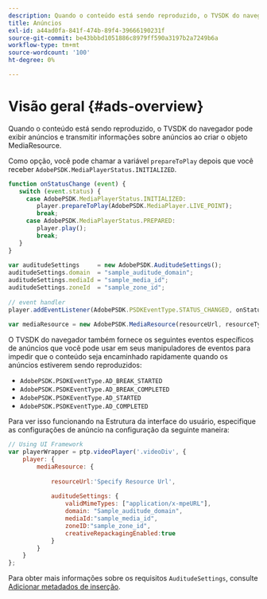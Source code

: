 ```yaml
---
description: Quando o conteúdo está sendo reproduzido, o TVSDK do navegador pode exibir anúncios e transmitir informações sobre anúncios ao criar o objeto MediaResource.
title: Anúncios
exl-id: a44ad0fa-841f-474b-89f4-39666190231f
source-git-commit: be43bbbd1051886c8979ff590a3197b2a7249b6a
workflow-type: tm+mt
source-wordcount: '100'
ht-degree: 0%

---
```


# Visão geral {#ads-overview}

Quando o conteúdo está sendo reproduzido, o TVSDK do navegador pode exibir anúncios e transmitir informações sobre anúncios ao criar o objeto MediaResource.

Como opção, você pode chamar a variável `prepareToPlay` depois que você receber `AdobePSDK.MediaPlayerStatus.INITIALIZED`.

```js
function onStatusChange (event) { 
   switch (event.status) { 
     case AdobePSDK.MediaPlayerStatus.INITIALIZED: 
        player.prepareToPlay(AdobePSDK.MediaPlayer.LIVE_POINT); 
        break; 
     case AdobePSDK.MediaPlayerStatus.PREPARED: 
        player.play(); 
        break; 
   } 
} 
 
var auditudeSettings     = new AdobePSDK.AuditudeSettings(); 
auditudeSettings.domain  = "sample_auditude_domain"; 
auditudeSettings.mediaId = "sample_media_id"; 
auditudeSettings.zoneId  = "sample_zone_id"; 
 
// event handler 
player.addEventListener(AdobePSDK.PSDKEventType.STATUS_CHANGED, onStatusChange); 
 
var mediaResource = new AdobePSDK.MediaResource(resourceUrl, resourceType, auditudeSettings, false);
```

O TVSDK do navegador também fornece os seguintes eventos específicos de anúncios que você pode usar em seus manipuladores de eventos para impedir que o conteúdo seja encaminhado rapidamente quando os anúncios estiverem sendo reproduzidos:

* `AdobePSDK.PSDKEventType.AD_BREAK_STARTED`
* `AdobePSDK.PSDKEventType.AD_BREAK_COMPLETED`
* `AdobePSDK.PSDKEventType.AD_STARTED`
* `AdobePSDK.PSDKEventType.AD_COMPLETED`

Para ver isso funcionando na Estrutura da interface do usuário, especifique as configurações de anúncio na configuração da seguinte maneira:

```js
// Using UI Framework 
var playerWrapper = ptp.videoPlayer('.videoDiv', { 
    player: { 
        mediaResource: { 
 
            resourceUrl:'Specify Resource Url', 
 
            auditudeSettings: { 
                validMimeTypes: ["application/x-mpeURL"], 
                domain: "Sample_auditude_domain", 
                mediaId:"sample_media_id", 
                zoneID:"sample_zone_id", 
                creativeRepackagingEnabled:true 
            } 
        } 
    } 
}; 
```

Para obter mais informações sobre os requisitos `AuditudeSettings`, consulte [Adicionar metadados de inserção](../../ad-insertion/ad-insertion-metadata/c-psdk-browser-tvsdk-2.4-ad-insertion-metadata.md).
